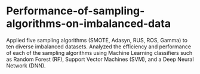# Performance-of-sampling-algorithms-on-imbalanced-data
Applied five sampling algorithms (SMOTE, Adasyn, RUS, ROS, Gamma) to ten diverse imbalanced datasets. Analyzed the efficiency and performance of each of the sampling algorithms using Machine Learning classifiers such as Random Forest (RF), Support Vector Machines (SVM), and a Deep Neural Network (DNN). 
